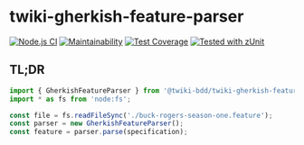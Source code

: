 # twiki-gherkish-feature-parser

[![Node.js CI](https://github.com/acuminous/twiki-gherkish-feature-parser/workflows/Node.js%20CI/badge.svg)](https://github.com/acuminous/twiki-gherkish-feature-parser/actions?query=workflow%3A%22Node.js+CI%22)
[![Maintainability](https://api.codeclimate.com/v1/badges/6837424f9e1fc6a634bf/maintainability)](https://codeclimate.com/github/acuminous/twiki-gherkish-feature-parser/maintainability)
[![Test Coverage](https://api.codeclimate.com/v1/badges/6837424f9e1fc6a634bf/test_coverage)](https://codeclimate.com/github/acuminous/twiki-gherkish-feature-parser/test_coverage)
[![Tested with zUnit](https://img.shields.io/badge/Tested-with-zUnit-brightgreen)](https://www.npmjs.com/package/zunit)

## TL;DR
```js
import { GherkishFeatureParser } from '@twiki-bdd/twiki-gherkish-feature-parser';
import * as fs from 'node:fs';

const file = fs.readFileSync('./buck-rogers-season-one.feature');
const parser = new GherkishFeatureParser();
const feature = parser.parse(specification);
```

